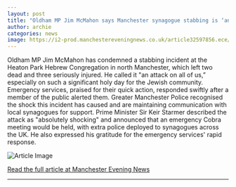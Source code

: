 ```yaml
---
layout: post
title: "Oldham MP Jim McMahon says Manchester synagogue stabbing is ‘an attack on all of us’"
author: archie
categories: news
image: https://i2-prod.manchestereveningnews.co.uk/article32597856.ece/ALTERNATES/s1200/0_JS252203862.jpg
---
```

Oldham MP Jim McMahon has condemned a stabbing incident at the Heaton Park Hebrew Congregation in north Manchester, which left two dead and three seriously injured. He called it "an attack on all of us,” especially on such a significant holy day for the Jewish community. Emergency services, praised for their quick action, responded swiftly after a member of the public alerted them. Greater Manchester Police recognised the shock this incident has caused and are maintaining communication with local synagogues for support. Prime Minister Sir Keir Starmer described the attack as "absolutely shocking" and announced that an emergency Cobra meeting would be held, with extra police deployed to synagogues across the UK. He also expressed his gratitude for the emergency services' rapid response.

![Article Image](https://i2-prod.manchestereveningnews.co.uk/article32597856.ece/ALTERNATES/s1200/0_JS252203862.jpg)

[Read the full article at Manchester Evening News](https://www.manchestereveningnews.co.uk/news/greater-manchester-news/oldham-mp-jim-mcmahon-says-32597830)

---

